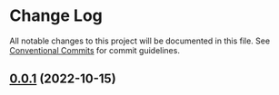 # Change Log

All notable changes to this project will be documented in this file.
See [Conventional Commits](https://conventionalcommits.org) for commit guidelines.

## [0.0.1](https://github.com/NazimHAli/unity-custom-package-template/compare/master%40{1day}...master) (2022-10-15)
